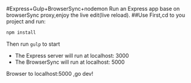 #Express+Gulp+BrowserSync+nodemon
Run an Express app base on browserSync proxy,enjoy the live edit(live reload).
##Use
First,cd to you project and run:

```bash
npm install
```

Then run `gulp` to start

  * The Express server will run at localhost: 3000
  * The BrowserSync will run at localhost: 5000

Browser to localhost:5000 ,go dev!
